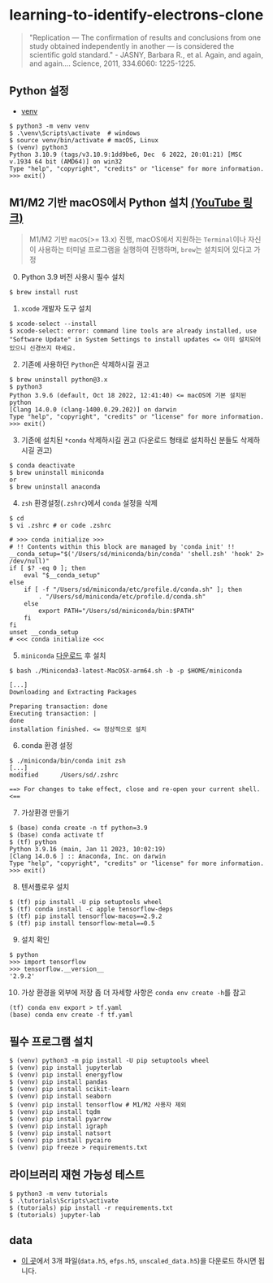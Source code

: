 # learning-to-identify-electrons-clone

> "Replication — The confirmation of results and conclusions from one study obtained independently in another — is considered the scientific gold standard." - JASNY, Barbara R., et al. Again, and again, and again…. Science, 2011, 334.6060: 1225-1225.

## Python 설정

* [venv](https://docs.python.org/3.10/library/venv.html)

```
$ python3 -m venv venv
$ .\venv\Scripts\activate  # windows
$ source venv/bin/activate # macOS, Linux
$ (venv) python3
Python 3.10.9 (tags/v3.10.9:1dd9be6, Dec  6 2022, 20:01:21) [MSC v.1934 64 bit (AMD64)] on win32
Type "help", "copyright", "credits" or "license" for more information.
>>> exit()
```

## M1/M2 기반 macOS에서 Python 설치 [(YouTube 링크)](https://www.youtube.com/watch?v=iqUEutQKd04)
> M1/M2 기반 `macOS`(>= 13.x) 진행, macOS에서 지원하는 `Terminal`이나 자신이 사용하는 터미널 프로그램을 실행하여 진행하며, `brew`는 설치되어 있다고 가정

0. Python 3.9 버전 사용시 필수 설치
```
$ brew install rust
```

1. `xcode` 개발자 도구 설치  
```
$ xcode-select --install
$ xcode-select: error: command line tools are already installed, use "Software Update" in System Settings to install updates <= 이미 설치되어 있으니 신경쓰지 마세요.
```

2. 기존에 사용하던 `Python`은 삭제하시길 권고
```
$ brew uninstall python@3.x
$ python3 
Python 3.9.6 (default, Oct 18 2022, 12:41:40) <= macOS에 기본 설치된 python
[Clang 14.0.0 (clang-1400.0.29.202)] on darwin
Type "help", "copyright", "credits" or "license" for more information.
>>> exit()
```

3. 기존에 설치된 `*conda` 삭제하시길 권고
(다운로드 형태로 설치하신 분들도 삭제하시길 권고)
```
$ conda deactivate
$ brew uninstall miniconda
or
$ brew uninstall anaconda
```

4. `zsh` 환경설정(`.zshrc`)에서 `conda` 설정을 삭제
```
$ cd
$ vi .zshrc # or code .zshrc

# >>> conda initialize >>>
# !! Contents within this block are managed by 'conda init' !!
__conda_setup="$('/Users/sd/miniconda/bin/conda' 'shell.zsh' 'hook' 2> /dev/null)"
if [ $? -eq 0 ]; then
    eval "$__conda_setup"
else
    if [ -f "/Users/sd/miniconda/etc/profile.d/conda.sh" ]; then
        . "/Users/sd/miniconda/etc/profile.d/conda.sh"
    else
        export PATH="/Users/sd/miniconda/bin:$PATH"
    fi
fi
unset __conda_setup
# <<< conda initialize <<<
```

5. `miniconda` [다운로드](https://repo.anaconda.com/miniconda/Miniconda3-latest-MacOSX-arm64.sh) 후 설치
```
$ bash ./Miniconda3-latest-MacOSX-arm64.sh -b -p $HOME/miniconda

[...]
Downloading and Extracting Packages

Preparing transaction: done
Executing transaction: |
done
installation finished. <= 정상적으로 설치
```

6. conda 환경 설정
```
$ ./miniconda/bin/conda init zsh
[...]
modified      /Users/sd/.zshrc

==> For changes to take effect, close and re-open your current shell. <==
```

7. 가상환경 만들기
```
$ (base) conda create -n tf python=3.9
$ (base) conda activate tf
$ (tf) python
Python 3.9.16 (main, Jan 11 2023, 10:02:19)
[Clang 14.0.6 ] :: Anaconda, Inc. on darwin
Type "help", "copyright", "credits" or "license" for more information.
>>> exit()
```

8. 텐서플로우 설치
```
$ (tf) pip install -U pip setuptools wheel
$ (tf) conda install -c apple tensorflow-deps
$ (tf) pip install tensorflow-macos==2.9.2
$ (tf) pip install tensorflow-metal==0.5
```

9. 설치 확인
```
$ python
>>> import tensorflow
>>> tensorflow.__version__
'2.9.2'
```

10. 가상 환경을 외부에 저장
좀 더 자세항 사항은 `conda env create -h`를 참고
```
(tf) conda env export > tf.yaml
(base) conda env create -f tf.yaml
```

## 필수 프로그램 설치

```
$ (venv) python3 -m pip install -U pip setuptools wheel
$ (venv) pip install jupyterlab
$ (venv) pip install energyflow
$ (venv) pip install pandas
$ (venv) pip install scikit-learn
$ (venv) pip install seaborn
$ (venv) pip install tensorflow # M1/M2 사용자 제외
$ (venv) pip install tqdm
$ (venv) pip install pyarrow
$ (venv) pip install igraph
$ (venv) pip install natsort
$ (venv) pip install pycairo
$ (venv) pip freeze > requirements.txt
```

## 라이브러리 재현 가능성 테스트

```
$ python3 -m venv tutorials
$ .\tutorials\Scripts\activate
$ (tutorials) pip install -r requirements.txt
$ (tutorials) jupyter-lab
```

## data

* [이 곳](http://mlphysics.ics.uci.edu/data/2020_electron/)에서 3개 파일(`data.h5`, `efps.h5`, `unscaled_data.h5`)을 다운로드 하시면 됩니다.
